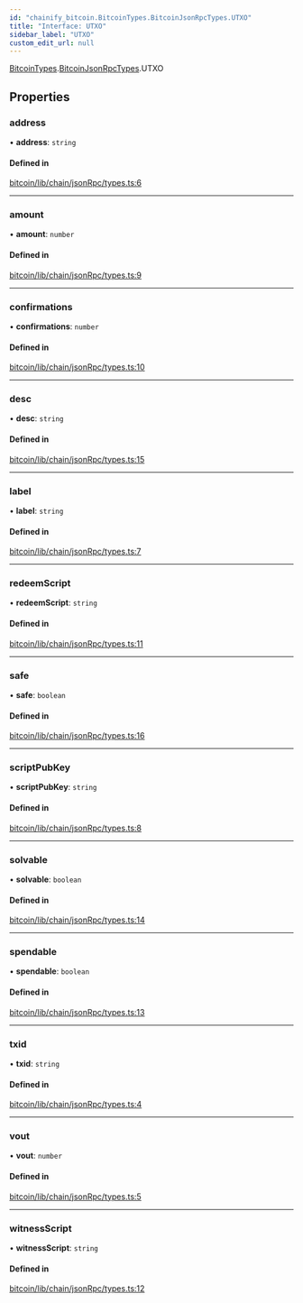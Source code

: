 ```yaml
---
id: "chainify_bitcoin.BitcoinTypes.BitcoinJsonRpcTypes.UTXO"
title: "Interface: UTXO"
sidebar_label: "UTXO"
custom_edit_url: null
---
```


[BitcoinTypes](../namespaces/chainify_bitcoin.BitcoinTypes.md).[BitcoinJsonRpcTypes](../namespaces/chainify_bitcoin.BitcoinTypes.BitcoinJsonRpcTypes.md).UTXO

## Properties

### address

• **address**: `string`

#### Defined in

[bitcoin/lib/chain/jsonRpc/types.ts:6](https://github.com/liquality/chainify/blob/540cfa69/packages/bitcoin/lib/chain/jsonRpc/types.ts#L6)

___

### amount

• **amount**: `number`

#### Defined in

[bitcoin/lib/chain/jsonRpc/types.ts:9](https://github.com/liquality/chainify/blob/540cfa69/packages/bitcoin/lib/chain/jsonRpc/types.ts#L9)

___

### confirmations

• **confirmations**: `number`

#### Defined in

[bitcoin/lib/chain/jsonRpc/types.ts:10](https://github.com/liquality/chainify/blob/540cfa69/packages/bitcoin/lib/chain/jsonRpc/types.ts#L10)

___

### desc

• **desc**: `string`

#### Defined in

[bitcoin/lib/chain/jsonRpc/types.ts:15](https://github.com/liquality/chainify/blob/540cfa69/packages/bitcoin/lib/chain/jsonRpc/types.ts#L15)

___

### label

• **label**: `string`

#### Defined in

[bitcoin/lib/chain/jsonRpc/types.ts:7](https://github.com/liquality/chainify/blob/540cfa69/packages/bitcoin/lib/chain/jsonRpc/types.ts#L7)

___

### redeemScript

• **redeemScript**: `string`

#### Defined in

[bitcoin/lib/chain/jsonRpc/types.ts:11](https://github.com/liquality/chainify/blob/540cfa69/packages/bitcoin/lib/chain/jsonRpc/types.ts#L11)

___

### safe

• **safe**: `boolean`

#### Defined in

[bitcoin/lib/chain/jsonRpc/types.ts:16](https://github.com/liquality/chainify/blob/540cfa69/packages/bitcoin/lib/chain/jsonRpc/types.ts#L16)

___

### scriptPubKey

• **scriptPubKey**: `string`

#### Defined in

[bitcoin/lib/chain/jsonRpc/types.ts:8](https://github.com/liquality/chainify/blob/540cfa69/packages/bitcoin/lib/chain/jsonRpc/types.ts#L8)

___

### solvable

• **solvable**: `boolean`

#### Defined in

[bitcoin/lib/chain/jsonRpc/types.ts:14](https://github.com/liquality/chainify/blob/540cfa69/packages/bitcoin/lib/chain/jsonRpc/types.ts#L14)

___

### spendable

• **spendable**: `boolean`

#### Defined in

[bitcoin/lib/chain/jsonRpc/types.ts:13](https://github.com/liquality/chainify/blob/540cfa69/packages/bitcoin/lib/chain/jsonRpc/types.ts#L13)

___

### txid

• **txid**: `string`

#### Defined in

[bitcoin/lib/chain/jsonRpc/types.ts:4](https://github.com/liquality/chainify/blob/540cfa69/packages/bitcoin/lib/chain/jsonRpc/types.ts#L4)

___

### vout

• **vout**: `number`

#### Defined in

[bitcoin/lib/chain/jsonRpc/types.ts:5](https://github.com/liquality/chainify/blob/540cfa69/packages/bitcoin/lib/chain/jsonRpc/types.ts#L5)

___

### witnessScript

• **witnessScript**: `string`

#### Defined in

[bitcoin/lib/chain/jsonRpc/types.ts:12](https://github.com/liquality/chainify/blob/540cfa69/packages/bitcoin/lib/chain/jsonRpc/types.ts#L12)
